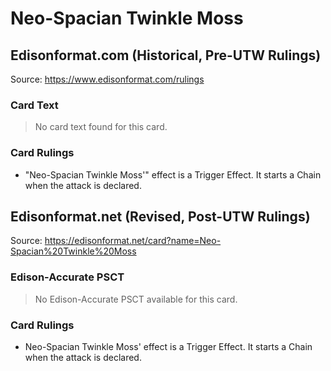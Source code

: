 # Neo-Spacian Twinkle Moss

## Edisonformat.com (Historical, Pre-UTW Rulings)

Source: https://www.edisonformat.com/rulings

### Card Text

> No card text found for this card.

### Card Rulings

*   "Neo-Spacian Twinkle Moss'" effect is a Trigger Effect. It starts a Chain when the attack is declared.

## Edisonformat.net (Revised, Post-UTW Rulings)

Source: https://edisonformat.net/card?name=Neo-Spacian%20Twinkle%20Moss

### Edison-Accurate PSCT

> No Edison-Accurate PSCT available for this card.

### Card Rulings

*   Neo-Spacian Twinkle Moss' effect is a Trigger Effect. It starts a Chain when the attack is declared.
            